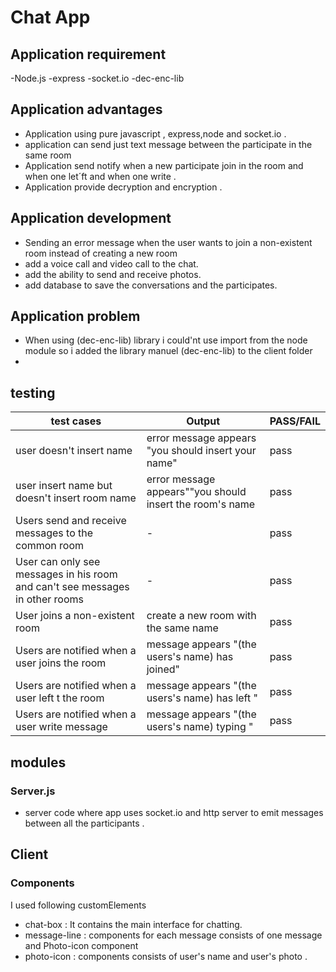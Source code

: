 # Chat App

## Application requirement
-Node.js
-express
-socket.io
-dec-enc-lib


## Application advantages
- Application using pure javascript , express,node and socket.io .
- application can send just text message between  the participate in the same room 
- Application send notify when a new participate join in the room and when one let´ft and when one write .
- Application provide decryption and encryption .
## Application  development 
- Sending an error message when the user wants to join a non-existent room instead of creating a new room
- add a  voice call and video call to the chat.
- add the ability to send and receive photos.
- add database to save the conversations and the participates.
## Application problem 
 - When using (dec-enc-lib) library i could'nt use import from the node module so i added the library manuel (dec-enc-lib) to the client folder 
 - 


## testing
 | test cases    | Output| PASS/FAIL | 
| --------- |----|----- | 
|user doesn't insert name  | error message appears "you should insert your name"| pass |
|user insert name but doesn't insert room name| error message appears""you should insert the room's name| pass|
|Users send and receive messages to the common room|-|pass|
|User can only see messages in his room and can't see messages in other rooms |-|pass|
|User joins a non-existent room | create a new room with the same name |pass|
| Users are notified when a user joins  the room| message appears "(the users's name) has joined"|pass|
|Users are notified when a user  left t the room| message appears "(the users's name) has left "|pass|
| Users are notified when a user write message | message appears "(the users's name) typing "|pass|

 ## modules
 ### Server.js
 -  server code where app uses socket.io and http server to emit messages between all the participants .
 ## Client
 ### Components

  I used following customElements  
 -  chat-box : It contains the main interface for chatting.
 - message-line : components for each message consists of one message and Photo-icon component
 - photo-icon : components consists of user's name  and user's photo .
 

